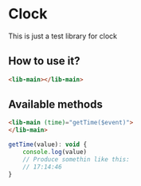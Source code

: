 # Clock

This is just a test library for clock

## How to use it?
```html
<lib-main></lib-main>
```

## Available methods
```html
<lib-main (time)="getTime($event)">
</lib-main>
```

```javascript
getTime(value): void {
    console.log(value)
    // Produce somethin like this:
    // 17:14:46
}
```

